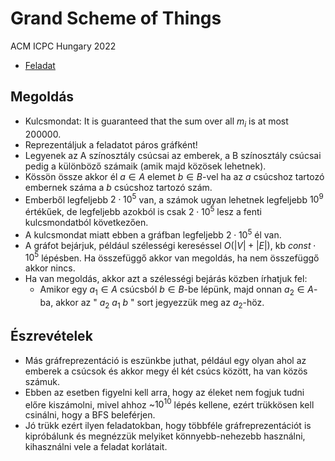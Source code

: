 # Grand Scheme of Things

ACM ICPC Hungary 2022

- [Feladat](https://domjudge.cms.inf.elte.hu/public/problems/45/text)

## Megoldás

- Kulcsmondat: It is guaranteed that the sum over all $m_i$ is at most $200 000$.
- Reprezentáljuk a feladatot páros gráfként!
- Legyenek az A színosztály csúcsai az emberek, a B színosztály csúcsai pedig a különböző számaik (amik majd közösek lehetnek).
- Kössön össze akkor él $a\in{}A$ elemet $b\in{}B$-vel ha az $a$ csúcshoz tartozó embernek száma a $b$ csúcshoz tartozó szám.
- Emberből legfeljebb $2\cdot{}10^5$ van, a számok ugyan lehetnek legfeljebb $10^9$ értékűek, de legfeljebb azokból is csak $2\cdot{}10^5$ lesz a fenti kulcsmondatból következően.
- A kulcsmondat miatt ebben a gráfban legfeljebb $2\cdot{}10^5$ él van.
- A gráfot bejárjuk, például szélességi kereséssel $O(|V|+|E|)$, kb $const\cdot{}10^5$ lépésben. Ha összefüggő akkor van megoldás, ha nem összefüggő akkor nincs.
- Ha van megoldás, akkor azt a szélességi bejárás közben írhatjuk fel:
  - Amikor egy $a_1 \in{} A$ csúcsból $b\in{}B$-be lépünk, majd onnan $a_2\in{}A$-ba, akkor az " $a_2$ $a_1$ $b$ " sort jegyezzük meg az $a_2$-höz.

## Észrevételek

- Más gráfreprezentáció is eszünkbe juthat, például egy olyan ahol az emberek a csúcsok és akkor megy él két csúcs között, ha van közös számuk.
- Ebben az esetben figyelni kell arra, hogy az éleket nem fogjuk tudni előre kiszámolni, mivel ahhoz ~$10^{10}$ lépés kellene, ezért trükkösen kell csinálni, hogy a BFS beleférjen. 
- Jó trükk ezért ilyen feladatokban, hogy többféle gráfreprezentációt is kipróbálunk és megnézzük melyiket könnyebb-nehezebb használni, kihasználni vele a feladat korlátait.
